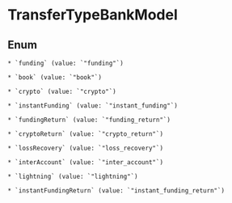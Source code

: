 
# TransferTypeBankModel

## Enum


    * `funding` (value: `"funding"`)

    * `book` (value: `"book"`)

    * `crypto` (value: `"crypto"`)

    * `instantFunding` (value: `"instant_funding"`)

    * `fundingReturn` (value: `"funding_return"`)

    * `cryptoReturn` (value: `"crypto_return"`)

    * `lossRecovery` (value: `"loss_recovery"`)

    * `interAccount` (value: `"inter_account"`)

    * `lightning` (value: `"lightning"`)

    * `instantFundingReturn` (value: `"instant_funding_return"`)



